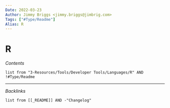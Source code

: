 ```yaml
---
Date: 2022-03-23
Author: Jimmy Briggs <jimmy.briggs@jimbrig.com>
Tags: ["#Type/Readme"]
Alias: R
---
```


# R

*Contents*

```dataview
list from "3-Resources/Tools/Developer Tools/Languages/R" AND !#Type/Readme
```

***

*Backlinks*

```dataview
list from [[_README]] AND -"Changelog"
```